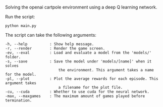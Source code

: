 Solving the openai cartpole environment using a deep Q learning network.

Run the script:

    python main.py

The script can take the following arguments:

    -h, --help          : Show help message.
    -r, --render        : Render the game screen.
    -ev, --eval         : Load and evaluate a model from the 'models/' folder.
    -s, --save          : Save the model under 'models/[name]' when it solves 
                            the environment. This argument takes a name for the model.
    -pl, --plot         : Plot the average rewards for each episode. This argument takes
                            a filename for the plot file.
    -cu, --cuda         : Whether to use cuda for the neural network.
    -max, --maxgames    : The maximum amount of games played before termination.